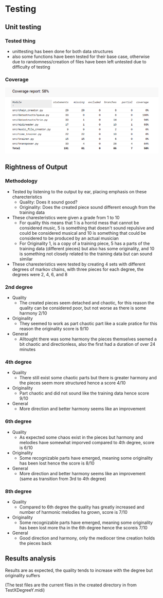 # Testing

## Unit testing 

### Tested thing

 - unittesting has been done for both data structures
 - also some functions have been tested for their base case, otherwise due to randomness/creation of files have been left untested due to difficulty of testing

### Coverage

![Coverage](./pictures/coverage_final.png)

## Rightness of Output

### Methodology

 - Tested by listening to the output by ear, placing emphasis on these charecteristics
    - Quality: Does it sound good?
    - Originality: Does the created piece sound different enough from the training data
 - These charesteristics were given a grade from 1 to 10
    - For quality this means that 1 is a horrid mess that cannot be considered music, 5 is something that doesn't sound repulsive and could be considered musical and 10 is something that could be considered to be produced by an actual musician
    - For Originality 1, is a copy of a training piece, 5 has a parts of the training data (different pieces) but also has some originality, and 10 is something not closely related to the training data but can sound similar
 - These charesteristics were tested by creating 4 sets with different degrees of markov chains, with three pieces for each degree, the degrees were 2, 4, 6, and 8

### 2nd degree
 
 - Quality
    - The created pieces seem detached and chaotic, for this reason the quality can be considered poor, but not worse as there is some harmony 2/10
 - Originality
    - They seemed to work as part chaotic part like a scale pratice for this reason the originality score is 9/10
 - General
    - Alltought there was some harmony the pieces themselves seemed a bit chaotic and directionless, also the first had a duration of over 24 minutes

### 4th degree

 - Quality
    - There still exist some chaotic parts but there is greater harmony and the pieces seem more structured hence a score 4/10
 - Originality
    - Part chaotic and did not sound like the training data hence score 9/10
 - General
    - More direction and better harmony seems like an improvement


### 6th degree

 - Quality
    - As expected some chaos exist in the pieces but harmony and melodies have somewhat imporved compared to 4th degree, score is 6/10
 - Originality
    - Some recognizable parts have emerged, meaning some originality has been lost hence the score is 8/10
 - General
    - More direction and better harmony seems like an improvement (same as transition from 3rd to 4th degree)

### 8th degree

 - Quality
    - Compared to 6th degree the quality has greatly increased and number of harmonic melodies ha grown, score is 7/10
 - Originality
    - Some recognizable parts have emerged, meaning some originality has been lost more tha in the 6th degree hence the scoreis 7/10
 - General
    - Good direction and harmony, only the mediocer time creation holds the pieces back

## Results analysis

Results are as expected, the quality tends to increase with the degree but originality suffers 

(The test files are the current files in the created directory in from TestXDegreeY.midi)

